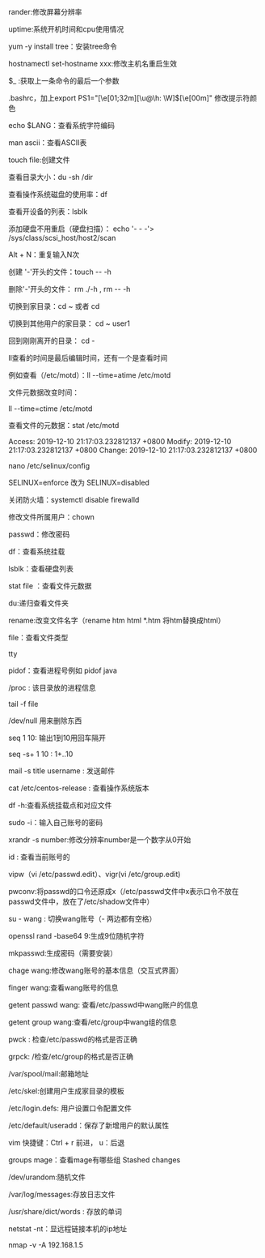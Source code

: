 rander:修改屏幕分辨率

uptime:系统开机时间和cpu使用情况

yum -y install tree：安装tree命令

hostnamectl set-hostname xxx:修改主机名重启生效

$_ :获取上一条命令的最后一个参数

.bashrc，加上export PS1="\[\e[01;32m\][\u@\h: \W]\$\[\e[00m\]" 修改提示符颜色

echo $LANG：查看系统字符编码

man ascii：查看ASCII表

touch file:创建文件

查看目录大小：du -sh /dir

查看操作系统磁盘的使用率：df

查看开设备的列表：lsblk

添加硬盘不用重启（硬盘扫描）： echo '- - -'> /sys/class/scsi_host/host2/scan

Alt + N：重复输入N次

创建 '-'开头的文件：touch -- -h

删除'-'开头的文件： rm ./-h , rm -- -h

切换到家目录：cd ~  或者 cd

切换到其他用户的家目录： cd ~ user1

回到刚刚离开的目录： cd -

ll查看的时间是最后编辑时间，还有一个是查看时间 

例如查看（/etc/motd）：ll --time=atime /etc/motd

文件元数据改变时间：

ll --time=ctime /etc/motd

查看文件的元数据：stat /etc/motd

Access: 2019-12-10 21:17:03.232812137 +0800
Modify: 2019-12-10 21:17:03.232812137 +0800
Change: 2019-12-10 21:17:03.232812137 +0800

nano /etc/selinux/config

SELINUX=enforce 改为 SELINUX=disabled

关闭防火墙：systemctl disable firewalld

修改文件所属用户：chown

passwd：修改密码

df：查看系统挂载

lsblk：查看硬盘列表

stat file ：查看文件元数据

du:递归查看文件夹

rename:改变文件名字（rename htm html *.htm 将htm替换成html）

file：查看文件类型

tty

pidof：查看进程号例如 pidof java

/proc : 该目录放的进程信息

tail -f file

/dev/null 用来删除东西

seq 1 10: 输出1到10用回车隔开

seq -s+ 1 10 : 1+..10

mail -s title username : 发送邮件

cat /etc/centos-release : 查看操作系统版本

df -h:查看系统挂载点和对应文件

sudo -i：输入自己账号的密码

xrandr -s number:修改分辨率number是一个数字从0开始

id : 查看当前账号的

vipw（vi /etc/passwd.edit）、vigr(vi /etc/group.edit)

pwconv:将passwd的口令还原成x（/etc/passwd文件中x表示口令不放在passwd文件中，放在了/etc/shadow文件中）

su - wang : 切换wang账号（- 两边都有空格）

openssl rand -base64 9:生成9位随机字符

mkpasswd:生成密码（需要安装）

chage wang:修改wang账号的基本信息（交互式界面）

finger wang:查看wang账号的信息

getent passwd wang: 查看/etc/passwd中wang账户的信息

getent group wang:查看/etc/group中wang组的信息

pwck : 检查/etc/passwd的格式是否正确

grpck: /检查/etc/group的格式是否正确

/var/spool/mail:邮箱地址

/etc/skel:创建用户生成家目录的模板

/etc/login.defs: 用户设置口令配置文件

/etc/default/useradd：保存了新增用户的默认属性

vim 快捷键：Ctrl + r 前进， u：后退

groups mage：查看mage有哪些组
Stashed changes

/dev/urandom:随机文件

/var/log/messages:存放日志文件

/usr/share/dict/words : 存放的单词

netstat -nt：显远程链接本机的ip地址

nmap -v -A 192.168.1.5